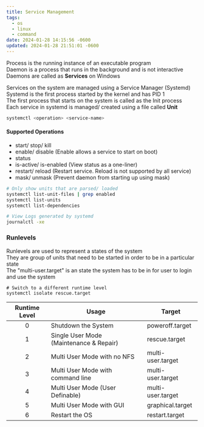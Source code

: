 ```yaml
---
title: Service Management
tags:
  - os
  - linux
  - command
date: 2024-01-28 14:15:56 -0600
updated: 2024-01-28 21:51:01 -0600
---
```


Process is the running instance of an executable program  
Daemon is a process that runs in the background and is not interactive  
Daemons are called as **Services** on Windows

Services on the system are managed using a Service Manager (Systemd)  
Systemd is the first process started by the kernel and has PID 1  
The first process that starts on the system is called as the Init process  
Each service in systemd is managed/ created using a file called **Unit**

````bash
systemctl <operation> <service-name>
````

#### Supported Operations

* start/ stop/ kill
* enable/ disable (Enable allows a service to start on boot)
* status
* is-active/ is-enabled (View status as a one-liner)
* restart/ reload (Restart service. Reload is not supported by all service)
* mask/ unmask (Prevent daemon from starting up using mask)

````bash
# Only show units that are parsed/ loaded
systemctl list-unit-files | grep enabled
systemctl list-units
systemctl list-dependencies

# View Logs generated by systemd
journalctl -xe
````

### Runlevels

Runlevels are used to represent a states of the system  
They are group of units that need to be started in order to be in a particular state  
The "multi-user.target" is an state the system has to be in for user to login and use the system

````shell
# Switch to a different runtime level
systemctl isolate rescue.target
````

| Runtime Level | Usage                                   | Target            |
| :-----------: | --------------------------------------- | ----------------- |
|       0       | Shutdown the System                     | poweroff.target   |
|       1       | Single User Mode (Maintenance & Repair) | rescue.target     |
|       2       | Multi User Mode with no NFS             | multi-user.target |
|       3       | Multi User Mode with command line       | multi-user.target |
|       4       | Multi User Mode (User Definable)        | multi-user.target |
|       5       | Multi User Mode with GUI                | graphical.target  |
|       6       | Restart the OS                          | restart.target    |
